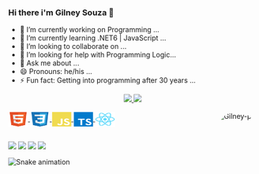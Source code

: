 ### Hi there i'm Gilney Souza 👋

- 🔭 I’m currently working on Programming ...
- 🌱 I’m currently learning .NET6 | JavaScript ...
- 👯 I’m looking to collaborate on ...
- 🤔 I’m looking for help with Programming Logic...
- 💬 Ask me about ...
- 😄 Pronouns: he/his ...
- ⚡ Fun fact: Getting into programming after 30 years ...

<div align="center">
  <a href="https://github.com/developsouza">
  <img height="140em" src="https://github-readme-stats.vercel.app/api?username=developsouza&show_icons=true&theme=react&include_all_commits=true&count_private=true"/>
  <img height="140em" src="https://github-readme-stats.vercel.app/api/top-langs/?username=developsouza&layout=compact&langs_count=7&theme=react"/>
</div>
  
  <div style="display: inline_block"><br>
  <img align="center" alt="Gilney-HTML" height="30" width="40" src="https://raw.githubusercontent.com/devicons/devicon/master/icons/html5/html5-original.svg">
  <img align="center" alt="Gilney-CSS" height="30" width="40" src="https://raw.githubusercontent.com/devicons/devicon/master/icons/css3/css3-original.svg">
  <img align="center" alt="Gilney-Js" height="30" width="40" src="https://raw.githubusercontent.com/devicons/devicon/master/icons/javascript/javascript-plain.svg">
  <img align="center" alt="Gilney-Ts" height="30" width="40" src="https://raw.githubusercontent.com/devicons/devicon/master/icons/typescript/typescript-plain.svg">
  <img align="center" alt="Gilney-React" height="30" width="40" src="https://raw.githubusercontent.com/devicons/devicon/master/icons/react/react-original.svg">  
  <img align="right" alt="Gilney-pic" height="150" style="border-radius:50px;" src="https://instagram.fcpv16-1.fna.fbcdn.net/v/t51.2885-19/276106981_4854393174678161_3215709400104786326_n.jpg?stp=dst-jpg_s150x150&_nc_ht=instagram.fcpv16-1.fna.fbcdn.net&_nc_cat=105&_nc_ohc=1_Egem7B1LsAX-R3zAi&tn=7MrHQPEXsZ3n7ciQ&edm=ALbqBD0BAAAA&ccb=7-4&oh=00_AT-28W8mFDpowmfthVbX79gYgg71VHsGXG_DcGHip9zYaQ&oe=623A4600&_nc_sid=9a90d6">
</div>

##
  
  <div> 
  <a href="https://www.youtube.com/channel/UC0RGKvQhlQSLFAwEsauEM5Q" target="_blank"><img src="https://img.shields.io/badge/YouTube-FF0000?style=for-the-badge&logo=youtube&logoColor=white" target="_blank"></a>
  <a href="https://www.instagram.com/gilneysouza/" target="_blank"><img src="https://img.shields.io/badge/-Instagram-%23E4405F?style=for-the-badge&logo=instagram&logoColor=white" target="_blank"></a>
  <a href = "mailto:gilneysouza.dev@gmail.com"><img src="https://img.shields.io/badge/-Gmail-%23333?style=for-the-badge&logo=gmail&logoColor=white" target="_blank"></a>
  <a href="https://www.linkedin.com/in/gilney-souza/" target="_blank"><img src="https://img.shields.io/badge/-LinkedIn-%230077B5?style=for-the-badge&logo=linkedin&logoColor=white" target="_blank"></a> 
 
  ![Snake animation](https://github.com/developsouza/developsouza/blob/output/github-contribution-grid-snake.svg)
 
</div>
